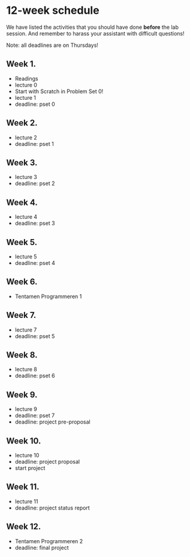# 12-week schedule

We have listed the activities that you should have done **before** the lab
session.  And remember to harass your assistant with difficult questions!

Note: all deadlines are on Thursdays!

## Week 1.

* Readings
* lecture 0
* Start with Scratch in Problem Set 0!
* lecture 1
* deadline: pset 0

## Week 2.

* lecture 2 
* deadline: pset 1 

## Week 3.

* lecture 3
* deadline: pset 2

## Week 4.

* lecture 4
* deadline: pset 3

## Week 5.

* lecture 5
* deadline: pset 4

## Week 6.

* Tentamen Programmeren 1

## Week 7.

* lecture 7 
* deadline: pset 5

## Week 8.

* lecture 8 
* deadline: pset 6

## Week 9.

* lecture 9 
* deadline: pset 7
* deadline: project pre-proposal

## Week 10.

* lecture 10 
* deadline: project proposal
* start project

## Week 11.

* lecture 11
* deadline: project status report

## Week 12.

* Tentamen Programmeren 2
* deadline: final project
